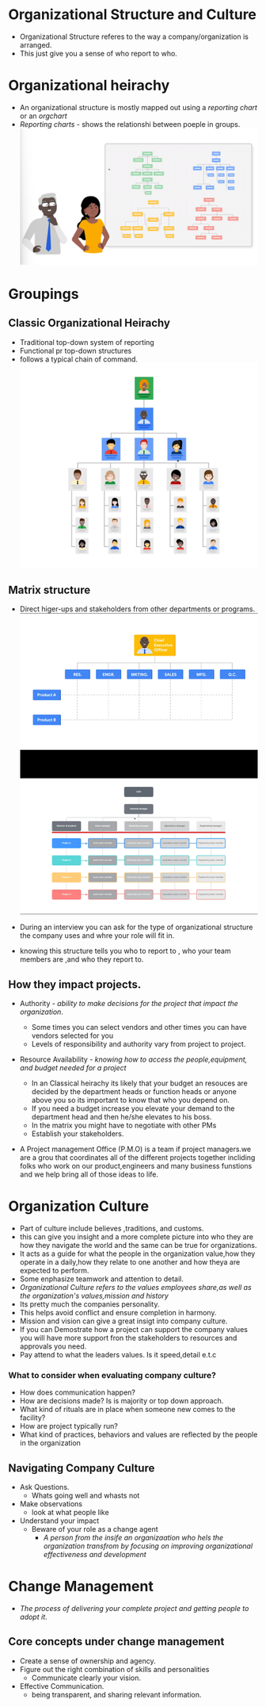 # Organizational Structure and Culture

- Organizational Structure referes to the way a company/organization is arranged.
- This just give you a sense of who report to who.

# Organizational heirachy

- An organizational structure is mostly mapped out using a _reporting chart_ or an _orgchart_
- _Reporting charts_ - shows the relationshi between poeple in groups.
  ![](../images/orgacharts.png)

# Groupings

## Classic Organizational Heirachy

- Traditional top-down system of reporting
- Functional pr top-down structures
- follows a typical chain of command.
  ![](../images/classicalheirachy.png)

## Matrix structure

- Direct higer-ups and stakeholders from other departments or programs.
  ![](../images/matrix.png)
  ![](../images/matrix2.png)

- During an interview you can ask for the type of organizational structure the company uses and whre your role will fit in.

- knowing this structure tells you who to report to , who your team members are ,and who they report to.

## How they impact projects.

- Authority - _ability to make decisions for the project that impact the organization_.
  - Some times you can select vendors and other times you can have vendors selected for you
  - Levels of responsibility and authority vary from project to project.
- Resource Availability - _knowing how to access the people,equipment, and budget needed for a project_

  - In an Classical heirachy its likely that your budget an resouces are decided by the department heads or function heads or anyone above you so its important to know that who you depend on.
  - If you need a budget increase you elevate your demand to the department head and then he/she elevates to his boss.
  - In the matrix you might have to negotiate with other PMs
  - Establish your stakeholders.

- A Project management Office (P.M.O) is a team if project managers.we are a grou that coordinates all of the different projects together incliding folks who work on our product,engineers and many business funstions and we help bring all of those ideas to life.

# Organization Culture

- Part of culture include believes ,traditions, and customs.
- this can give you insight and a more complete picture into who they are how they navigate the world and the same can be true for organizations.
- It acts as a guide for what the people in the organization value,how they operate in a daily,how they relate to one another and how theya are expected to perform.
- Some enphasize teamwork and attention to detail.
- _Organizational Culture refers to the values employees share,as well as the organization's values,mission and history_
- Its pretty much the companies personality.
- This helps avoid conflict and ensure completion in harmony.
- Mission and vision can give a great insigt into company culture.
- If you can Demostrate how a project can support the company values you will have more support fron the stakeholders to resources and approvals you need.
- Pay attend to what the leaders values. Is it speed,detail e.t.c

### What to consider when evaluating company culture?

- How does communication happen?
- How are decisions made? Is is majority or top down approach.
- What kind of rituals are in place when someone new comes to the facility?
- How are project typically run?
- What kind of practices, behaviors and values are reflected by the people in the organization

## Navigating Company Culture

- Ask Questions.
  - Whats going well and whasts not
- Make observations
  - look at what people like
- Understand your impact
  - Beware of your role as a change agent
    - _A person from the insife an organizaation who hels the organization transfrom by focusing on improving organizational effectiveness and development_

# Change Management

- _The process of delivering your complete project and getting people to adopt it_.

## Core concepts under change management

- Create a sense of ownership and agency.
- Figure out the right combination of skills and personalities
  - Communicate clearly your vision.
- Effective Communication.
  - being transparent, and sharing relevant information.
